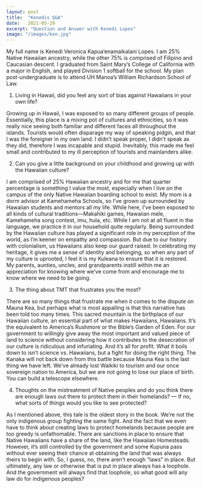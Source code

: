 ```yaml
---
layout: post
title:  "Kenedis Q&A"
date:   2021-05-29
excerpt: "Question and Answer with Kenedi Lopes"
image: "/images/ken.jpg"
---
```


My full name is Kenedi Veronica Kapua’enamaikalani Lopes. I am 25% Native Hawaiian ancestry, while the other 75% is comprised of Filipino and Caucasian descent. I graduated from Saint Mary’s College of California with a major in English, and played Division 1 softball for the school. My plan post-undergraduate is to attend UH Manoa’s William Richardson School of Law.

1.	Living in Hawaii, did you feel any sort of bias against Hawaiians in your own life?

Growing up in Hawaii, I was exposed to so many different groups of people. Essentially, this place is a mixing pot of cultures and ethnicities, so it was really nice seeing both familiar and different faces all throughout the islands. Tourists would often disparage my way of speaking pidgin, and that I was the foreigner in my own land. I didn’t speak proper, I didn’t speak as they did, therefore I was incapable and stupid. Inevitably, this made me feel small and contributed to my ill perception of tourists and mainlanders alike.

2.	Can you give a little background on your childhood and growing up with the Hawaiian culture?

I am comprised of 25% Hawaiian ancestry and for me that quarter percentage is something I value the most, especially when I live on the campus of the only Native Hawaiian boarding school to exist. My mom is a dorm advisor at Kamehameha Schools, so I’ve grown up surrounded by Hawaiian students and mentors all my life. While here, I’ve been exposed to all kinds of cultural traditions—Makahiki games, Hawaiian mele, Kamehameha song contest, imu, hula, etc. While I am not at all fluent in the language, we practice it in our household quite regularly. Being surrounded by the Hawaiian culture has played a significant role in my perception of the world, as I’m keener on empathy and compassion. But due to our history with colonialism, us Hawaiians also keep our guard raised. In celebrating my heritage, it gives me a sense of identity and belonging, so when any part of my culture is uprooted, I feel it is my Kuleana to ensure that it is restored. My parents, aunties, uncles, and grandparents instill within me an appreciation for knowing where we’ve come from and encourage me to know where we need to be going.

3.	The thing about TMT that frustrates you the most?

There are so many things that frustrate me when it comes to the dispute on Mauna Kea, but perhaps what is most appalling is that this narrative has been told too many times. This sacred mountain is the birthplace of our Hawaiian culture, an essential part of what makes Hawaiians, Hawaiians. It’s the equivalent to America’s Rushmore or the Bible’s Garden of Eden. For our government to willingly give away the most important and valued piece of land to science without considering how it contributes to the desecration of our culture is ridiculous and infuriating. And it’s all for profit. What it boils down to isn’t science vs. Hawaiians, but a fight for doing the right thing. The Kanaka will not back down from this battle because Mauna Kea is the last thing we have left. We’ve already lost Waikiki to tourism and our once sovereign nation to America, but we are not going to lose our place of birth. You can build a telescope elsewhere.

4.	Thoughts on the mistreatment of Native peoples and do you think there are enough laws out there to protect them in their homelands? — If no, what sorts of things would you like to see protected? 

As I mentioned above, this tale is the oldest story in the book. We’re not the only indigenous group fighting the same fight. And the fact that we even have to think about creating laws to protect homelands because people are too greedy is unfathomable. There are sanctions in place to ensure that Native Hawaiians have a share of the land, like the Hawaiian Homesteads. However, it’s still controlled by the government and some Kupuna pass without ever seeing their chance at obtaining the land that was always theirs to begin with. So, I guess, no, there aren’t enough “laws” in place. But ultimately, any law or otherwise that is put in place always has a loophole. And the government will always find that loophole, so what good will any law do for indigenous peoples?



